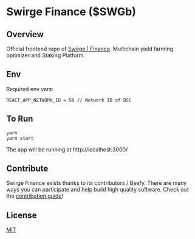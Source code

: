 # Swirge Finance (\$SWGb)

## Overview

Official frontend repo of [Swirge | Finance](https://finance.swirge.com). Multichain yield farming optimizer and Staking Platform.

## Env

Required env vars:

```
REACT_APP_NETWORK_ID = 56 // Network ID of BSC
```

## To Run

```
yarn
yarn start
```

The app will be running at http://localhost:3000/

## Contribute

Swirge Finance exists thanks to its contributors / Beefy. There are many ways you can participate and help build high quality software. Check out the [contribution guide](CONTRIBUTING.md)!

## License

[MIT](LICENSE)
